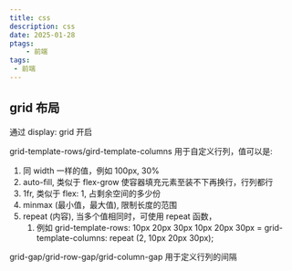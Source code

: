 ```yaml
---
title: css
description: css
date: 2025-01-28
ptags:
	- 前端
tags:
 - 前端
---
```

## grid 布局
通过 display: grid 开启

grid-template-rows/gird-template-columns 用于自定义行列，值可以是:

1. 同 width 一样的值，例如 100px, 30%
2. auto-fill, 类似于 flex-grow 使容器填充元素至装不下再换行，行列都行
3. 1fr, 类似于 flex: 1, 占剩余空间的多少份
4. minmax (最小值，最大值), 限制长度的范围
5. repeat (内容), 当多个值相同时，可使用 repeat 函数，
	1. 例如 grid-template-rows: 10px 20px 30px 10px 20px 30px = grid-template-columns: repeat (2, 10px 20px 30px);

grid-gap/grid-row-gap/grid-column-gap 用于定义行列的间隔

